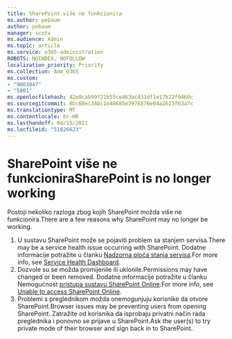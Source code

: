 ```yaml
---
title: SharePoint više ne funkcionira
ms.author: pebaum
author: pebaum
manager: scotv
ms.audience: Admin
ms.topic: article
ms.service: o365-administration
ROBOTS: NOINDEX, NOFOLLOW
localization_priority: Priority
ms.collection: Adm_O365
ms.custom:
- "9003047"
- "5801"
ms.openlocfilehash: 42e8cab99f21b55ce463ac431df1e17b22f9460c
ms.sourcegitcommit: 8bc60ec34bc1e40685e3976576e04a2623f63a7c
ms.translationtype: MT
ms.contentlocale: hr-HR
ms.lasthandoff: 04/15/2021
ms.locfileid: "51826623"
---
```

# <a name="sharepoint-is-no-longer-working"></a><span data-ttu-id="7c87f-102">SharePoint više ne funkcionira</span><span class="sxs-lookup"><span data-stu-id="7c87f-102">SharePoint is no longer working</span></span>

<span data-ttu-id="7c87f-103">Postoji nekoliko razloga zbog kojih SharePoint možda više ne funkcionira.</span><span class="sxs-lookup"><span data-stu-id="7c87f-103">There are a few reasons why SharePoint may no longer be working.</span></span>

1. <span data-ttu-id="7c87f-104">U sustavu SharePoint može se pojaviti problem sa stanjem servisa.</span><span class="sxs-lookup"><span data-stu-id="7c87f-104">There may be a service health issue occurring with SharePoint.</span></span> <span data-ttu-id="7c87f-105">Dodatne informacije potražite u članku [Nadzorna ploča stanja servisa](https://admin.microsoft.com/AdminPortal/Home#/servicehealth).</span><span class="sxs-lookup"><span data-stu-id="7c87f-105">For more info, see [Service Health Dashboard](https://admin.microsoft.com/AdminPortal/Home#/servicehealth).</span></span>
2. <span data-ttu-id="7c87f-106">Dozvole su se možda promijenile ili uklonile.</span><span class="sxs-lookup"><span data-stu-id="7c87f-106">Permissions may have changed or been removed.</span></span> <span data-ttu-id="7c87f-107">Dodatne informacije potražite u članku Nemogućnost [pristupa sustavu SharePoint Online](https://docs.microsoft.com/sharepoint/troubleshoot/sharing-and-permissions/sharepoint-online-inaccessible).</span><span class="sxs-lookup"><span data-stu-id="7c87f-107">For more info, see [Unable to access SharePoint Online](https://docs.microsoft.com/sharepoint/troubleshoot/sharing-and-permissions/sharepoint-online-inaccessible).</span></span>
3. <span data-ttu-id="7c87f-108">Problemi s preglednikom možda onemogunjuju korisnike da otvore SharePoint.</span><span class="sxs-lookup"><span data-stu-id="7c87f-108">Browser issues may be preventing users from opening SharePoint.</span></span> <span data-ttu-id="7c87f-109">Zatražite od korisnika da isprobaju privatni način rada preglednika i ponovno se prijave u SharePoint.</span><span class="sxs-lookup"><span data-stu-id="7c87f-109">Ask the user(s) to try private mode of their browser and sign back in to SharePoint.</span></span>